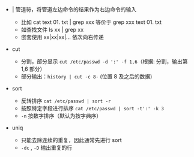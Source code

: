 - | 管道符，将管道左边命令的结果作为右边命令的输入
  - 比如 cat text 01. txt | grep xxx 等价于 grep xxx text 01. txt
  - 如查找文件 ls xx | grep xx
  - 嵌套使用 xx|xx|xx|... 依次向右传递

- cut
	- 分割，部分显示 `cut /etc/passwd -d ':' -f 1,6`（根据: 分割，输出第 1,6 部分）
	- 部分输出：`history | cut -c 8-` (位置 8 及之后的数据)
- sort
	- 反转排序 `cat /etc/passwd | sort -r`
	- 按照特定字段进行排序 `cat /etc/passwd | sort -t':' -k 3`
	- `-n` 按数字排序（默认为按字典序）
- uniq
	- 只能去除连续的重复，因此通常先进行 sort
	- `-dc` , `-D` 输出重复的行